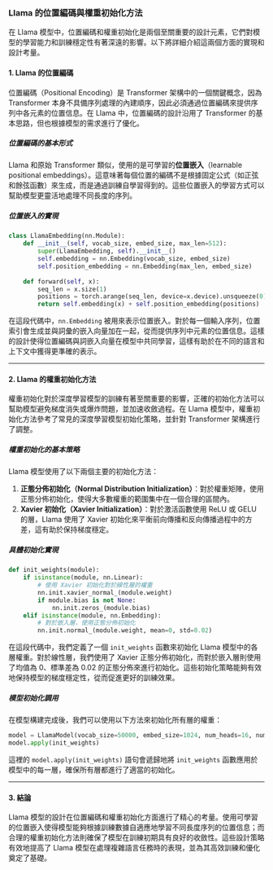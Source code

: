 ### **Llama 的位置編碼與權重初始化方法**

在 Llama 模型中，位置編碼和權重初始化是兩個至關重要的設計元素，它們對模型的學習能力和訓練穩定性有著深遠的影響。以下將詳細介紹這兩個方面的實現和設計考量。

#### **1. Llama 的位置編碼**

位置編碼（Positional Encoding）是 Transformer 架構中的一個關鍵概念，因為 Transformer 本身不具備序列處理的內建順序，因此必須通過位置編碼來提供序列中各元素的位置信息。在 Llama 中，位置編碼的設計沿用了 Transformer 的基本思路，但也根據模型的需求進行了優化。

##### **位置編碼的基本形式**

Llama 和原始 Transformer 類似，使用的是可學習的**位置嵌入**（learnable positional embeddings）。這意味著每個位置的編碼不是根據固定公式（如正弦和餘弦函數）來生成，而是通過訓練自學習得到的。這些位置嵌入的學習方式可以幫助模型更靈活地處理不同長度的序列。

##### **位置嵌入的實現**

```python
class LlamaEmbedding(nn.Module):
    def __init__(self, vocab_size, embed_size, max_len=512):
        super(LlamaEmbedding, self).__init__()
        self.embedding = nn.Embedding(vocab_size, embed_size)
        self.position_embedding = nn.Embedding(max_len, embed_size)
        
    def forward(self, x):
        seq_len = x.size(1)
        positions = torch.arange(seq_len, device=x.device).unsqueeze(0).expand(x.size(0), -1)
        return self.embedding(x) + self.position_embedding(positions)
```

在這段代碼中，`nn.Embedding` 被用來表示位置嵌入。對於每一個輸入序列，位置索引會生成並與詞彙的嵌入向量加在一起，從而提供序列中元素的位置信息。這樣的設計使得位置編碼與詞嵌入向量在模型中共同學習，這樣有助於在不同的語言和上下文中獲得更準確的表示。

---

#### **2. Llama 的權重初始化方法**

權重初始化對於深度學習模型的訓練有著至關重要的影響，正確的初始化方法可以幫助模型避免梯度消失或爆炸問題，並加速收斂過程。在 Llama 模型中，權重初始化方法參考了常見的深度學習模型初始化策略，並針對 Transformer 架構進行了調整。

##### **權重初始化的基本策略**

Llama 模型使用了以下兩個主要的初始化方法：

1. **正態分佈初始化（Normal Distribution Initialization）**：對於權重矩陣，使用正態分佈初始化，使得大多數權重的範圍集中在一個合理的區間內。
2. **Xavier 初始化（Xavier Initialization）**：對於激活函數使用 ReLU 或 GELU 的層，Llama 使用了 Xavier 初始化來平衡前向傳播和反向傳播過程中的方差，這有助於保持梯度穩定。

##### **具體初始化實現**

```python
def init_weights(module):
    if isinstance(module, nn.Linear):
        # 使用 Xavier 初始化對於線性層的權重
        nn.init.xavier_normal_(module.weight)
        if module.bias is not None:
            nn.init.zeros_(module.bias)
    elif isinstance(module, nn.Embedding):
        # 對於嵌入層，使用正態分佈初始化
        nn.init.normal_(module.weight, mean=0, std=0.02)
```

在這段代碼中，我們定義了一個 `init_weights` 函數來初始化 Llama 模型中的各層權重。對於線性層，我們使用了 Xavier 正態分佈初始化，而對於嵌入層則使用了均值為 0、標準差為 0.02 的正態分佈來進行初始化。這些初始化策略能夠有效地保持模型的梯度穩定性，從而促進更好的訓練效果。

##### **模型初始化調用**

在模型構建完成後，我們可以使用以下方法來初始化所有層的權重：

```python
model = LlamaModel(vocab_size=50000, embed_size=1024, num_heads=16, num_layers=12)
model.apply(init_weights)
```

這裡的 `model.apply(init_weights)` 語句會遞歸地將 `init_weights` 函數應用於模型中的每一層，確保所有層都進行了適當的初始化。

---

#### **3. 結論**

Llama 模型的設計在位置編碼和權重初始化方面進行了精心的考量。使用可學習的位置嵌入使得模型能夠根據訓練數據自適應地學習不同長度序列的位置信息；而合理的權重初始化方法則確保了模型在訓練初期具有良好的收斂性。這些設計策略有效地提高了 Llama 模型在處理複雜語言任務時的表現，並為其高效訓練和優化奠定了基礎。